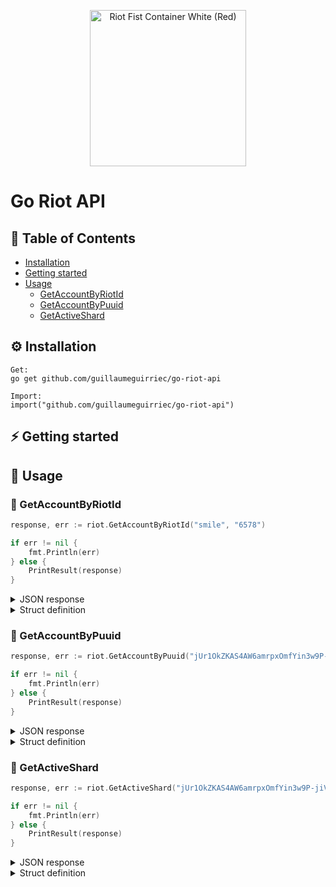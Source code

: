 <p align="center">
  <a href="https://www.riotgames.com"><img src="https://www.riotgames.com/darkroom/800/4055f068b0bc39bbe60d08491a39994b:0ff2ceae3e7bed5e6f2c9c5a1aded2c0/riot-fist-container-white-red.png" width="250" title="Riot Fist Container White (Red)"></a>
</p>

# Go Riot API

## 🎯 Table of Contents

*	[Installation](#installation)
* [Getting started](#getting-started)
* [Usage](#usage)
  *	[GetAccountByRiotId](#getAccountByRiotId)
  *	[GetAccountByPuuid](#getAccountByPuuid)
  *	[GetActiveShard](#getActiveShard)

<a name="installation"></a>

## ⚙️ Installation

```
Get:
go get github.com/guillaumeguirriec/go-riot-api

Import:
import("github.com/guillaumeguirriec/go-riot-api")
```

<a name="getting-started"></a>

## ⚡️ Getting started

<a name="usage"></a>

## 👀 Usage

<a name="getAccountByRiotId"></a>

### 📖 GetAccountByRiotId

```go
response, err := riot.GetAccountByRiotId("smile", "6578")

if err != nil {
	fmt.Println(err)
} else {
	PrintResult(response)
}
```

<details>
  <summary>JSON response</summary>

```go
{
    "puuid": "jUr1OkZKAS4AW6amrpxOmfYin3w9P-jiVuI7UtNmyrJRL9Z5B0R_Qzs6h7pEwCThABtBODsoyhcDbQ",
    "gameName": "smile",
    "tagLine": "6578"
}
```
</details>

<details>
  <summary>Struct definition</summary>

```go
type AccountDto struct {
  Puuid, GameName, TagLine string
}
```
</details>

<a name="getAccountByPuuid"></a>

### 📖 GetAccountByPuuid

```go
response, err := riot.GetAccountByPuuid("jUr1OkZKAS4AW6amrpxOmfYin3w9P-jiVuI7UtNmyrJRL9Z5B0R_Qzs6h7pEwCThABtBODsoyhcDbQ")

if err != nil {
	fmt.Println(err)
} else {
	PrintResult(response)
}
```

<details>
  <summary>JSON response</summary>

```go
{
    "puuid": "jUr1OkZKAS4AW6amrpxOmfYin3w9P-jiVuI7UtNmyrJRL9Z5B0R_Qzs6h7pEwCThABtBODsoyhcDbQ",
    "gameName": "smile",
    "tagLine": "6578"
}
```
</details>

<details>
  <summary>Struct definition</summary>

```go
type AccountDto struct {
  Puuid, GameName, TagLine string
}
```
</details>

<a name="getActiveShard"></a>

### 📖 GetActiveShard

```go
response, err := riot.GetActiveShard("jUr1OkZKAS4AW6amrpxOmfYin3w9P-jiVuI7UtNmyrJRL9Z5B0R_Qzs6h7pEwCThABtBODsoyhcDbQ", "val")

if err != nil {
	fmt.Println(err)
} else {
	PrintResult(response)
}
```

<details>
  <summary>JSON response</summary>

```go
{
    "puuid": "jUr1OkZKAS4AW6amrpxOmfYin3w9P-jiVuI7UtNmyrJRL9Z5B0R_Qzs6h7pEwCThABtBODsoyhcDbQ",
    "game": "val",
    "activeShard": "eu"
}
```
</details>

<details>
  <summary>Struct definition</summary>

```go
type ActiveShardDto struct {
	Puuid, Game, ActiveShard string
}
```
</details>
